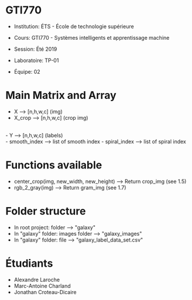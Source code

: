 # GTI770

- Institution:  ÉTS - École de technologie supérieure
- Cours:		GTI770 - Systèmes intelligents et apprentissage machine
- Session:	    Été 2019

- Laboratoire:  TP-01
- Équipe:		02

# Main Matrix and Array

- X --> [n,h,w,c]  (img)
- X_crop --> [n,h,w,c]  (crop img)
<br/>
- Y --> [n,h,w,c]  (labels)
<br/>
- smooth_index --> list of smooth index
- spiral_index --> list of spiral index

# Functions available

- center_crop(img, new_width, new_height) --> Return crop_img (see 1.5)
- rgb_2_gray(img) --> Return gram_img  (see 1.7)

# Folder structure

- In root project: folder --> "galaxy"
- In "galaxy" folder: images folder --> "galaxy_images"
- In "galaxy" folder: file --> "galaxy_label_data_set.csv"

# Étudiants

- Alexandre Laroche
- Marc-Antoine Charland
- Jonathan Croteau-Dicaire